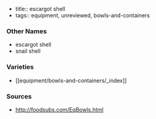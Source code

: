 - title:: escargot shell
- tags:: equipment, unreviewed, bowls-and-containers

### Other Names
* escargot shell
* snail shell

### Varieties
* [[equipment/bowls-and-containers/_index]]

### Sources
* http://foodsubs.com/EqBowls.html
